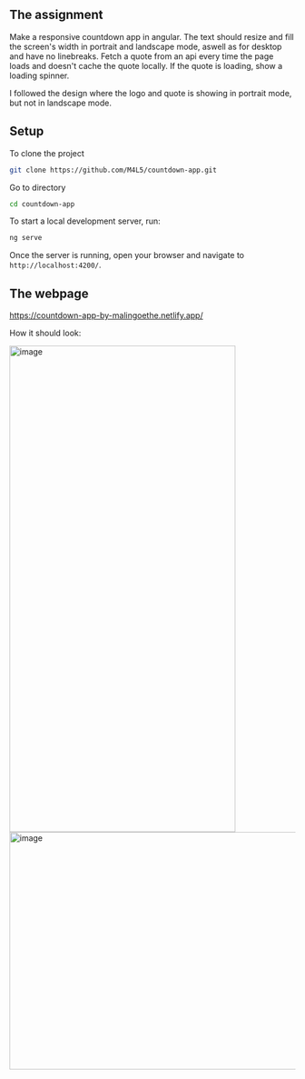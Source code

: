 ## The assignment
Make a responsive countdown app in angular. The text should resize and fill the screen's width in portrait and landscape mode, aswell as for desktop and have no linebreaks.
Fetch a quote from an api every time the page loads and doesn't cache the quote locally. If the quote is loading, show a loading spinner.

I followed the design where the logo and quote is showing in portrait mode, but not in landscape mode.


## Setup

To clone the project

```bash
git clone https://github.com/M4L5/countdown-app.git
```

Go to directory

```bash
cd countdown-app
```

To start a local development server, run:

```bash
ng serve
```

Once the server is running, open your browser and navigate to `http://localhost:4200/`. 


## The webpage

https://countdown-app-by-malingoethe.netlify.app/

How it should look:


<img width="398" height="856" alt="image" src="https://github.com/user-attachments/assets/f9fe6f46-1c50-4429-a2d1-52d38554ce59" />
<img width="891" height="418" alt="image" src="https://github.com/user-attachments/assets/6a296208-3a0a-430c-a75b-4a38f1d50d87" />
